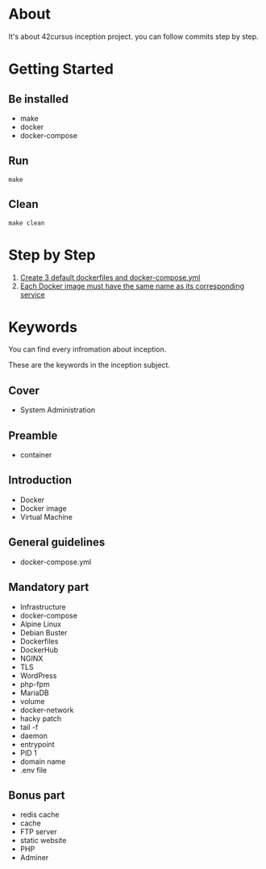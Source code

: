 # About

It's about 42cursus inception project. you can follow commits step by step.

# Getting Started

## Be installed

- make
- docker
- docker-compose

## Run

```
make
```

## Clean

```
make clean
```

# Step by Step

1. [Create 3 default dockerfiles and docker-compose.yml](https://github.com/newmki/inception/issues/4)
2. [Each Docker image must have the same name as its corresponding service](https://github.com/newmki/inception/issues/10)

# Keywords

You can find every infromation about inception.

These are the keywords in the inception subject.

## Cover

- System Administration

## Preamble

- container

## Introduction

- Docker
- Docker image
- Virtual Machine

## General guidelines

- docker-compose.yml

## Mandatory part

- Infrastructure
- docker-compose
- Alpine Linux
- Debian Buster
- Dockerfiles
- DockerHub
- NGINX
- TLS
- WordPress
- php-fpm
- MariaDB
- volume
- docker-network
- hacky patch
- tail -f
- daemon
- entrypoint
- PID 1
- domain name
- .env file

## Bonus part

- redis cache
- cache
- FTP server
- static website
- PHP
- Adminer

